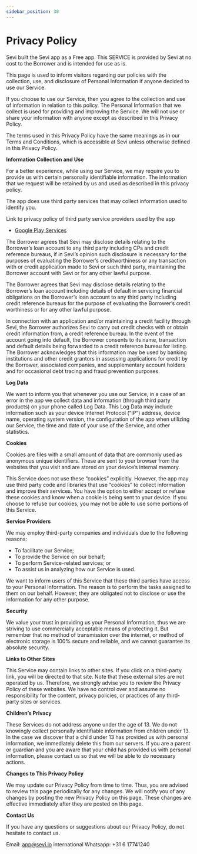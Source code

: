 ```yaml
---
sidebar_position: 30
---
```



# Privacy Policy 
Sevi built the Sevi app as a Free app. This SERVICE is provided by Sevi at no cost to the Borrower and is intended for use as is.

This page is used to inform visitors regarding our policies with the collection, use, and disclosure of Personal Information if anyone decided to use our Service.

If you choose to use our Service, then you agree to the collection and use of information in relation to this policy. The Personal Information that we collect is used for providing and improving the Service. We will not use or share your information with anyone except as described in this Privacy Policy.

The terms used in this Privacy Policy have the same meanings as in our Terms and Conditions, which is accessible at Sevi unless otherwise defined in this Privacy Policy.

**Information Collection and Use**

For a better experience, while using our Service, we may require you to provide us with certain personally identifiable information. The information that we request will be retained by us and used as described in this privacy policy.

The app does use third party services that may collect information used to identify you. 

Link to privacy policy of third party service providers used by the app

*   [Google Play Services](https://www.google.com/policies/privacy/)

The Borrower agrees that Sevi may disclose details relating to the Borrower’s loan account to any third party including CPs and credit reference bureaus, if in Sevi’s opinion such disclosure is necessary for the purposes of evaluating the Borrower’s creditworthiness or any transaction with or credit application made to Sevi or such third party, maintaining the Borrower account with Sevi or for any other lawful purpose.

  
The Borrower agrees that Sevi may disclose details relating to the Borrower’s loan account including details of default in servicing financial obligations on the Borrower’s loan account to any third party including credit reference bureaus for the purpose of evaluating the Borrower’s credit worthiness or for any other lawful purpose.

In connection with an application and/or maintaining a credit facility through Sevi, the Borrower authorizes Sevi to carry out credit checks with or obtain credit information from, a credit reference bureau. In the event of the account going into default, the Borrower consents to its name, transaction and default details being forwarded to a credit reference bureau for listing. The Borrower acknowledges that this information may be used by banking institutions and other credit grantors in assessing applications for credit by the Borrower, associated companies, and supplementary account holders and for occasional debt tracing and fraud prevention purposes.

**Log Data**

We want to inform you that whenever you use our Service, in a case of an error in the app we collect data and information (through third party products) on your phone called Log Data. This Log Data may include information such as  your device Internet Protocol (“IP”) address, device name, operating system version, the configuration of the app when utilizing our Service, the time and date of your use of the Service, and other statistics.

**Cookies**

Cookies are files with a small amount of data that are commonly used as anonymous unique identifiers. These are sent to your browser from the websites that you visit and are stored on your device’s internal memory.

This Service does not use these “cookies” explicitly. However, the app may use third party code and libraries that use “cookies” to collect information and improve their services. You have the option to either accept or refuse these cookies and know when a cookie is being sent to your device. If you choose to refuse our cookies, you may not be able to use some portions of this Service.

**Service Providers**

We may employ third-party companies and individuals due to the following reasons:

*   To facilitate our Service;
*   To provide the Service on our behalf;
*   To perform Service-related services; or
*   To assist us in analyzing how our Service is used.

We want to inform users of this Service that these third parties have access to your Personal Information. The reason is to perform the tasks assigned to them on our behalf. However, they are obligated not to disclose or use the information for any other purpose.

**Security**

We value your trust in providing us your Personal Information, thus we are striving to use commercially acceptable means of protecting it. But remember that no method of transmission over the internet, or method of electronic storage is 100% secure and reliable, and we cannot guarantee its absolute security.

**Links to Other Sites**

This Service may contain links to other sites. If you click on a third-party link, you will be directed to that site. Note that these external sites are not operated by us. Therefore, we strongly advise you to review the Privacy Policy of these websites. We have no control over and assume no responsibility for the content, privacy policies, or practices of any third-party sites or services.

**Children’s Privacy**

These Services do not address anyone under the age of 13. We do not knowingly collect personally identifiable information from children under 13. In the case we discover that a child under 13 has provided us with personal information, we immediately delete this from our servers. If you are a parent or guardian and you are aware that your child has provided us with personal information, please contact us so that we will be able to do necessary actions.

**Changes to This Privacy Policy**

We may update our Privacy Policy from time to time. Thus, you are advised to review this page periodically for any changes. We will notify you of any changes by posting the new Privacy Policy on this page. These changes are effective immediately after they are posted on this page.

**Contact Us**

If you have any questions or suggestions about our Privacy Policy, do not hesitate to contact us.

Email: app@sevi.io international Whatsapp: +31 6 17741240
